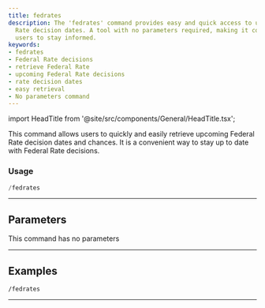 ```yaml
---
title: fedrates
description: The 'fedrates' command provides easy and quick access to upcoming Federal
  Rate decision dates. A tool with no parameters required, making it convenient for
  users to stay informed.
keywords:
- fedrates
- Federal Rate decisions
- retrieve Federal Rate
- upcoming Federal Rate decisions
- rate decision dates
- easy retrieval
- No parameters command
---
```


import HeadTitle from '@site/src/components/General/HeadTitle.tsx';

<HeadTitle title="economy: fedrates - Telegram Reference | OpenBB Bot Docs" />

This command allows users to quickly and easily retrieve upcoming Federal Rate decision dates and chances. It is a convenient way to stay up to date with Federal Rate decisions.

### Usage

```python wordwrap
/fedrates
```

---

## Parameters

This command has no parameters



---

## Examples

```
/fedrates
```

---
